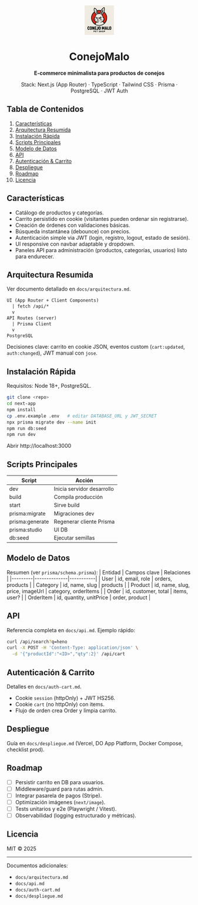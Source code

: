<div align="center">
  <img src="/public/images/logo.png" alt="ConejoMalo" width="80" />
  
  # ConejoMalo
  **E-commerce minimalista para productos de conejos**

  Stack: Next.js (App Router) · TypeScript · Tailwind CSS · Prisma · PostgreSQL · JWT Auth
</div>

## Tabla de Contenidos
1. [Características](#características)
2. [Arquitectura Resumida](#arquitectura-resumida)
3. [Instalación Rápida](#instalación-rápida)
4. [Scripts Principales](#scripts-principales)
5. [Modelo de Datos](#modelo-de-datos)
6. [API](#api)
7. [Autenticación & Carrito](#autenticación--carrito)
8. [Despliegue](#despliegue)
9. [Roadmap](#roadmap)
10. [Licencia](#licencia)

## Características
- Catálogo de productos y categorías.
- Carrito persistido en cookie (visitantes pueden ordenar sin registrarse).
- Creación de órdenes con validaciones básicas.
- Búsqueda instantánea (debounce) con precios.
- Autenticación simple via JWT (login, registro, logout, estado de sesión).
- UI responsive con navbar adaptable y dropdown.
- Paneles API para administración (productos, categorías, usuarios) listo para endurecer.

## Arquitectura Resumida
Ver documento detallado en `docs/arquitectura.md`.

```
UI (App Router + Client Components)
  | fetch /api/*
  v
API Routes (server)
  | Prisma Client
  v
PostgreSQL
```

Decisiones clave: carrito en cookie JSON, eventos custom (`cart:updated`, `auth:changed`), JWT manual con `jose`.

## Instalación Rápida
Requisitos: Node 18+, PostgreSQL.
```bash
git clone <repo>
cd next-app
npm install
cp .env.example .env   # editar DATABASE_URL y JWT_SECRET
npx prisma migrate dev --name init
npm run db:seed
npm run dev
```
Abrir http://localhost:3000

## Scripts Principales
| Script | Acción |
|--------|--------|
| dev | Inicia servidor desarrollo |
| build | Compila producción |
| start | Sirve build |
| prisma:migrate | Migraciones dev |
| prisma:generate | Regenerar cliente Prisma |
| prisma:studio | UI DB |
| db:seed | Ejecutar semillas |

## Modelo de Datos
Resumen (ver `prisma/schema.prisma`):
| Entidad | Campos clave | Relaciones |
|---------|--------------|-----------|
| User | id, email, role | orders, products |
| Category | id, name, slug | products |
| Product | id, name, slug, price, imageUrl | category, orderItems |
| Order | id, customer, total | items, user? |
| OrderItem | id, quantity, unitPrice | order, product |

## API
Referencia completa en `docs/api.md`. Ejemplo rápido:
```bash
curl /api/search?q=heno
curl -X POST -H 'Content-Type: application/json' \
  -d '{"productId":"<ID>","qty":2}' /api/cart
```

## Autenticación & Carrito
Detalles en `docs/auth-cart.md`.
- Cookie `session` (httpOnly) + JWT HS256.
- Cookie `cart` (no httpOnly) con items.
- Flujo de orden crea Order y limpia carrito.

## Despliegue
Guía en `docs/despliegue.md` (Vercel, DO App Platform, Docker Compose, checklist prod).

## Roadmap
- [ ] Persistir carrito en DB para usuarios.
- [ ] Middleware/guard para rutas admin.
- [ ] Integrar pasarela de pagos (Stripe).
- [ ] Optimización imágenes (`next/image`).
- [ ] Tests unitarios y e2e (Playwright / Vitest).
- [ ] Observabilidad (logging estructurado y métricas).

## Licencia
MIT © 2025

---
Documentos adicionales:
- `docs/arquitectura.md`
- `docs/api.md`
- `docs/auth-cart.md`
- `docs/despliegue.md`
